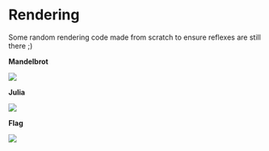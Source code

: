 # Rendering
Some random rendering code made from scratch to ensure reflexes are still there ;)

**Mandelbrot**

![](https://github.com/TomCarton/Rendering/blob/master/result/mandelbrot.png)

**Julia**

![](https://github.com/TomCarton/Rendering/blob/master/result/julia.png)

**Flag**

![](https://github.com/TomCarton/Rendering/blob/master/result/flag.png)
